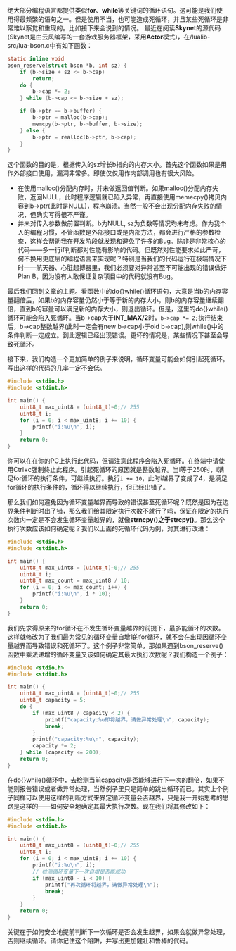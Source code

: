 绝大部分编程语言都提供类似**for**、**while**等关键词的循环语句。这可能是我们使用得最频繁的语句之一。但是使用不当，也可能造成死循环，并且某些死循环是非常难以察觉和重现的。比如接下来会说到的情况。
最近在阅读**Skynet**的源代码(Skynet是由云风编写的一套游戏服务器框架，采用**Actor**模式)，在/lualib-src/lua-bson.c中有如下函数：

```c
static inline void 
bson_reserve(struct bson *b, int sz) {
    if (b->size + sz <= b->cap)
        return;
    do { 
        b->cap *= 2;
    } while (b->cap <= b->size + sz); 

    if (b->ptr == b->buffer) {
        b->ptr = malloc(b->cap);
        memcpy(b->ptr, b->buffer, b->size);
    } else {
        b->ptr = realloc(b->ptr, b->cap);
    }
}
```

这个函数的目的是，根据传入的sz增长b指向的内存大小。首先这个函数如果是用作外部接口使用，漏洞非常多。即使仅仅用作内部调用也有很大风险。

+ 在使用malloc()分配内存时，并未做返回值判断。如果malloc()分配内存失败，返回NULL，此时程序逻辑就已陷入异常，再直接使用memecpy()拷贝内容到b->ptr(此时是NULL)，程序崩溃。当然一般不会出现分配内存失败的情况，但确实写得很不严谨。
+ 并未对传入参数做前置判断。b为NULL, sz为负数等情况均未考虑。作为我个人的编程习惯，不管函数是外部接口或是内部方法，都会进行严格的参数检查，这样会帮助我在开发阶段就发现和避免了许多的Bug。除非是非常核心的代码——多一行if判断都对性能有影响的代码。但既然对性能要求如此严苛，何不换用更底层的编程语言来实现呢？特别是当我们的代码运行在极端情况下时——航天器、心脏起搏器里，我们必须要对异常甚至不可能出现的错误做好Plan B，因为没有人敢保证复杂项目中的代码就没有Bug。

最后我们回到文章的主题。看函数中的do{}while()循环语句，大意是当b的内存容量翻倍后，如果b的内存容量仍然小于等于新的内存大小，则b的内存容量继续翻倍，直到b的容量可以满足新的内存大小，则退出循环。但是，这里的do{}while()循环可能会陷入死循环。当b->cap大于**INT_MAX/2**时，`b->cap *= 2;`执行结束后，b->cap整数越界(此时一定会有new b->cap小于old b->cap),则while()中的条件判断一定成立。到此逻辑已经出现错误。更坏的情况是，某些情况下甚至会导致死循环。

接下来，我们构造一个更加简单的例子来说明，循环变量可能会如何引起死循环。写出这样的代码的几率一定不会低。

```c
#include <stdio.h>
#include <stdint.h>

int main() {
    uint8_t max_uint8 = (uint8_t)~0;// 255
    uint8_t i;
    for (i = 0; i < max_uint8; i += 10) {
        printf("i:%u\n", i);
    }
    return 0;
}
```

你可以在在你的PC上执行此代码，但请注意此程序会陷入死循环。在终端中请使用Ctrl+c强制终止此程序。引起死循环的原因就是整数越界。当i等于250时，i满足for循环的执行条件，可继续执行。执行`i += 10`，此时i越界了变成了4，是满足for循环的执行条件的，循环得以继续执行，但已经出错了。

那么我们如何避免因为循环变量越界而导致的错误甚至死循环呢？既然是因为在边界条件判断时出了错，那么我们给其限定执行次数不就行了吗，保证在限定的执行次数内一定是不会发生循环变量越界的，就像**strncpy()**之于**strcpy()**。那么这个执行次数应该如何确定呢？我们以上面的死循环代码为例，对其进行改进：

```c
#include <stdio.h>
#include <stdint.h>

int main() {
    uint8_t max_uint8 = (uint8_t)~0;// 255
    uint8_t i;
    uint8_t max_count = max_uint8 / 10; 
    for (i = 0; i <= max_count; i++) {
        printf("i:%u\n", i * 10);
    }
    return 0;
}
```

我们先求得原来的for循环在不发生循环变量越界的前提下，最多能循环的次数。这样就修改为了我们最为常见的循环变量自增1的for循环，就不会在出现因循环变量越界而导致错误和死循环了。这个例子非常简单，那如果遇到bson_reserve()函数中乘法递增的循环变量又该如何确定其最大执行次数呢？我们构造一个例子：

```c
#include <stdio.h>                                                                      
#include <stdint.h>

int main() {
    uint8_t max_uint8 = (uint8_t)~0;// 255
    uint8_t capacity = 5;
    do {
        if (max_uint8 / capacity < 2) {
            printf("capacity:%u即将越界，请做异常处理\n", capacity);
            break;
        }
        printf("capacity:%u\n", capacity);
        capacity *= 2;
    } while (capacity <= 200);
    return 0;
}
```

在do{}while()循环中，去检测当前capacity是否能够进行下一次的翻倍，如果不能则报告错误或者做异常处理，当然例子里只是简单的跳出循环而已。其实上个例子同样可以使用这样的判断方式来界定循环变量会否越界，只是我一开始思考的思路是这样的——如何安全地确定其最大执行次数。现在我们将其修改如下：

```c
#include <stdio.h>
#include <stdint.h>

int main() {
    uint8_t max_uint8 = (uint8_t)~0;// 255
    uint8_t i;
    for (i = 0; i < max_uint8; i += 10) {
        printf("i:%u\n", i); 
        // 检测循环变量下一次自增是否能成功
        if (max_uint8 - i < 10) {                                                       
            printf("再次循环将越界，请做异常处理\n");
            break;
        }   
    }
    return 0;
}
```

关键在于如何安全地提前判断下一次循环是否会发生越界，如果会就做异常处理，否则继续循环。请你记住这个陷阱，并写出更加健壮和鲁棒的代码。
